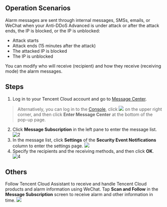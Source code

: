 ## Operation Scenarios
Alarm messages are sent through internal messages, SMSs, emails, or WeChat when your Anti-DDoS Advanced is under attack or after the attack ends, the IP is blocked, or the IP is unblocked:
- Attack starts
- Attack ends (15 minutes after the attack)
- The attacked IP is blocked
- The IP is unblocked

You can modify who will receive (recipient) and how they receive (receiving mode) the alarm messages.

## Steps
1. Log in to your Tencent Cloud account and go to [Message Center](https://console.cloud.tencent.com/message/detail/45743360).
 >Alternatively, you can log in to the [Console](https://console.cloud.tencent.com/dayu/overview), click <img src="https://main.qcloudimg.com/raw/00487734872fb32f9f58685345cd82ff.png"  style="margin:0;"> on the upper right corner, and then click **Enter Message Center** at the bottom of the pop-up page.

2. Click **Message Subscription** in the left pane to enter the message list.
 ![2](https://main.qcloudimg.com/raw/1be871b7d51c56b7259c95553a43dadb.png)
3. In the message list, click **Settings** of the **Security Event Notifications** column to enter the settings page.
 ![](https://main.qcloudimg.com/raw/dd5b78ffe4d40c73137f1ba81c7a2583.png)
4. Specify the recipients and the receiving methods, and then click **OK**.
![4](https://main.qcloudimg.com/raw/4585148f7eac8328ec54349aacab54f9.png)

## Others
Follow Tencent Cloud Assistant to receive and handle Tencent Cloud products and alarm information using WeChat. Tap **Scan and Follow** in the **Message Subscription** screen to receive alarm and other information in time.
![](https://main.qcloudimg.com/raw/75fe8a331b12b5475e1655c67c53e199.png)
